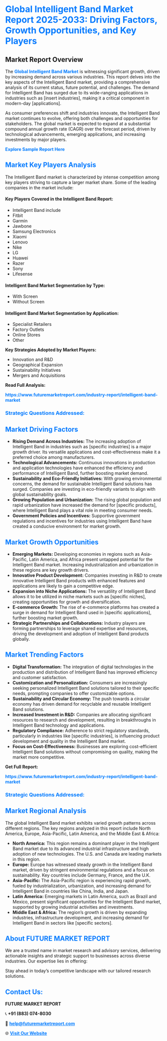 <h1 style="color: #007BFF;">Global Intelligent Band Market Report 2025-2033: Driving Factors, Growth Opportunities, and Key Players</h1>

<section id="overview">
<h2>Market Report Overview</h2>
<p>The <a href="https://www.futuremarketreport.com/industry-report/intelligent-band-market" style="color: #007BFF; text-decoration: none;"><strong>Global Intelligent Band Market</strong></a> is witnessing significant growth, driven by increasing demand across various industries. This report delves into the key aspects of the Intelligent Band market, providing a comprehensive analysis of its current status, future potential, and challenges. The demand for Intelligent Band has surged due to its wide-ranging applications in industries such as [insert industries], making it a critical component in modern-day [applications].</p>
<p>As consumer preferences shift and industries innovate, the Intelligent Band market continues to evolve, offering both challenges and opportunities for stakeholders. The global market is expected to expand at a substantial compound annual growth rate (CAGR) over the forecast period, driven by technological advancements, emerging applications, and increasing investments by major players.</p>
</section>

<section id="overview">
<p><a href="https://www.futuremarketreport.com/request-sample/reportId=96800" style="color: #007BFF; text-decoration: none;"><strong>Explore Sample Report Here</strong></a></p>
</section>

<section id="key-players">
<h2 style="color: #007BFF;">Market Key Players Analysis</h2>
<p>The Intelligent Band market is characterized by intense competition among key players striving to capture a larger market share. Some of the leading companies in the market include:</p>
<h4>Key Players Covered in the Intelligent Band Report:</h4>
<ul><li>Intelligent Band include</li><li>Fitbit</li><li>Garmin</li><li>Jawbone</li><li>Samsung Electronics</li><li>Xiaomi</li><li>Lenovo</li><li>Nike</li><li>LG</li><li>Huawei</li><li>Razer</li><li>Sony</li><li>Lifesense</li></ul>
<h4>Intelligent Band Market Segmentation by Type:</h4>
<ul><li>With Screen</li><li>Without Screen</li></ul>

<h4>Intelligent Band Market Segmentation by Application:</h4>
<ul><li>Specialist Retailers</li><li>Factory Outlets</li><li>Online Stores</li><li>Other</li></ul>
<p><strong>Key Strategies Adopted by Market Players:</strong></p>
<ul>
<li>Innovation and R&D</li>
<li>Geographical Expansion</li>
<li>Sustainability Initiatives</li>
<li>Mergers and Acquisitions</li>
</ul>
</section>

<section>
<p><strong>Read Full Analysis: </strong></p><a href="https://www.futuremarketreport.com/industry-report/intelligent-band-market" style="color: #007BFF; text-decoration: none;"><strong>https://www.futuremarketreport.com/industry-report/intelligent-band-market</strong></a>
<h3 style="color: #007BFF;">Strategic Questions Addressed:</h3>
</section>

<section id="driving-factors">
<h2 style="color: #007BFF;">Market Driving Factors</h2>
<ul>
<li><strong>Rising Demand Across Industries:</strong> The increasing adoption of Intelligent Band in industries such as [specific industries] is a major growth driver. Its versatile applications and cost-effectiveness make it a preferred choice among manufacturers.</li>
<li><strong>Technological Advancements:</strong> Continuous innovations in production and application technologies have enhanced the efficiency and performance of Intelligent Band, further boosting market demand.</li>
<li><strong>Sustainability and Eco-Friendly Initiatives:</strong> With growing environmental concerns, the demand for sustainable Intelligent Band solutions has surged. Companies are investing in eco-friendly variants to align with global sustainability goals.</li>
<li><strong>Growing Population and Urbanization:</strong> The rising global population and rapid urbanization have increased the demand for [specific products], where Intelligent Band plays a vital role in meeting consumer needs.</li>
<li><strong>Government Policies and Incentives:</strong> Supportive government regulations and incentives for industries using Intelligent Band have created a conducive environment for market growth.</li>
</ul>
</section>

<section id="growth-opportunities">
<h2 style="color: #007BFF;">Market Growth Opportunities</h2>
<ul>
<li><strong>Emerging Markets:</strong> Developing economies in regions such as Asia-Pacific, Latin America, and Africa present untapped potential for the Intelligent Band market. Increasing industrialization and urbanization in these regions are key growth drivers.</li>
<li><strong>Innovative Product Development:</strong> Companies investing in R&D to create innovative Intelligent Band products with enhanced features and applications are likely to gain a competitive edge.</li>
<li><strong>Expansion into Niche Applications:</strong> The versatility of Intelligent Band allows it to be utilized in niche markets such as [specific niches], creating opportunities for growth and diversification.</li>
<li><strong>E-commerce Growth:</strong> The rise of e-commerce platforms has created a surge in demand for Intelligent Band used in [specific applications], further boosting market growth.</li>
<li><strong>Strategic Partnerships and Collaborations:</strong> Industry players are forming partnerships to leverage shared expertise and resources, driving the development and adoption of Intelligent Band products globally.</li>
</ul>
</section>

<section id="trending-factors">
<h2 style="color: #007BFF;">Market Trending Factors</h2>
<ul>
<li><strong>Digital Transformation:</strong> The integration of digital technologies in the production and distribution of Intelligent Band has improved efficiency and customer satisfaction.</li>
<li><strong>Customization and Personalization:</strong> Consumers are increasingly seeking personalized Intelligent Band solutions tailored to their specific needs, prompting companies to offer customizable options.</li>
<li><strong>Sustainability and Circular Economy:</strong> The push towards a circular economy has driven demand for recyclable and reusable Intelligent Band solutions.</li>
<li><strong>Increased Investment in R&D:</strong> Companies are allocating significant resources to research and development, resulting in breakthroughs in Intelligent Band technology and applications.</li>
<li><strong>Regulatory Compliance:</strong> Adherence to strict regulatory standards, particularly in industries like [specific industries], is influencing product development and quality in the Intelligent Band market.</li>
<li><strong>Focus on Cost-Effectiveness:</strong> Businesses are exploring cost-efficient Intelligent Band solutions without compromising on quality, making the market more competitive.</li>
</ul>
</section>

<section>
<p><strong>Get Full Report: </strong></p><a href="https://www.futuremarketreport.com/industry-report/intelligent-band-market" style="color: #007BFF; text-decoration: none;"><strong>https://www.futuremarketreport.com/industry-report/intelligent-band-market</strong></a>
<h3 style="color: #007BFF;">Strategic Questions Addressed:</h3>
</section>


<section id="regional-analysis">
<h2 style="color: #007BFF;">Market Regional Analysis</h2>
<p>The global Intelligent Band market exhibits varied growth patterns across different regions. The key regions analyzed in this report include North America, Europe, Asia-Pacific, Latin America, and the Middle East & Africa:</p>
<ul>
<li><strong>North America:</strong> This region remains a dominant player in the Intelligent Band market due to its advanced industrial infrastructure and high adoption of new technologies. The U.S. and Canada are leading markets in this region.</li>
<li><strong>Europe:</strong> Europe has witnessed steady growth in the Intelligent Band market, driven by stringent environmental regulations and a focus on sustainability. Key countries include Germany, France, and the U.K.</li>
<li><strong>Asia-Pacific:</strong> The Asia-Pacific region is experiencing rapid growth, fueled by industrialization, urbanization, and increasing demand for Intelligent Band in countries like China, India, and Japan.</li>
<li><strong>Latin America:</strong> Emerging markets in Latin America, such as Brazil and Mexico, present significant opportunities for the Intelligent Band market, supported by growing industrial activities and investments.</li>
<li><strong>Middle East & Africa:</strong> The region’s growth is driven by expanding industries, infrastructure development, and increasing demand for Intelligent Band in sectors like [specific sectors].</li>
</ul>
</section>

<footer>
<h2 style="color: #007BFF;">About FUTURE MARKET REPORT</h2>
<p>We are a trusted name in market research and advisory services, delivering actionable insights and strategic support to businesses across diverse industries. Our expertise lies in offering:</p>

<p>Stay ahead in today’s competitive landscape with our tailored research solutions.</p>

<h2 style="color: #007BFF;">Contact Us:</h2>
<p><strong>FUTURE MARKET REPORT</strong></p>
<p>📞 <strong>+91 (883) 074-8030</strong></p>
<p>📧 <strong><a href="mailto:help@futuremarketreport.com" style="color: #007BFF;">help@futuremarketreport.com</a></strong></p>
<p>🌐 <strong><a href="https://www.futuremarketreport.com/" style="color: #007BFF;">Visit Our Website</a></strong></p>
</footer>